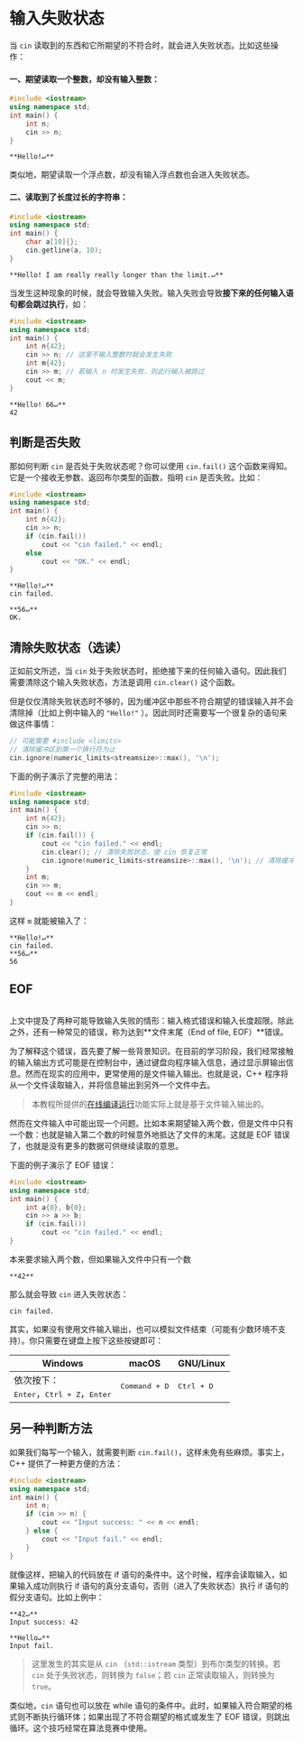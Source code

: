 # 输入失败状态

当 `cin` 读取到的东西和它所期望的不符合时，就会进入失败状态。比如这些操作：

#### 一、期望读取一个整数，却没有输入整数：
```cpp
#include <iostream>
using namespace std;
int main() {
    int n;
    cin >> n;
}
```
```io
**Hello!↵**
```

类似地，期望读取一个浮点数，却没有输入浮点数也会进入失败状态。

#### 二、读取到了长度过长的字符串：

```cpp
#include <iostream>
using namespace std;
int main() {
    char a[10]{};
    cin.getline(a, 10);
}
```
```io
**Hello! I am really really longer than the limit.↵**
```

当发生这种现象的时候，就会导致输入失败。输入失败会导致**接下来的任何输入语句都会跳过执行**，如：
```CPP
#include <iostream>
using namespace std;
int main() {
    int n{42};
    cin >> n; // 这里不输入整数时就会发生失败
    int m{42};
    cin >> m; // 若输入 n 时发生失败，则此行输入被跳过
    cout << m;
}
```
```io
**Hello! 66↵**
42
```

## 判断是否失败

那如何判断 `cin` 是否处于失败状态呢？你可以使用 `cin.fail()` 这个函数来得知。它是一个接收无参数、返回布尔类型的函数，指明 `cin` 是否失败。比如：
```CPP
#include <iostream>
using namespace std;
int main() {
    int n{42};
    cin >> n;
    if (cin.fail())
        cout << "cin failed." << endl;
    else
        cout << "OK." << endl;
}
```
```io
**Hello!↵**
cin failed.
```
```io
**56↵**
OK.
```

## 清除失败状态（选读）

正如前文所述，当 `cin` 处于失败状态时，拒绝接下来的任何输入语句。因此我们需要清除这个输入失败状态，方法是调用 `cin.clear()` 这个函数。

但是仅仅清除失败状态时不够的，因为缓冲区中那些不符合期望的错误输入并不会清除掉（比如上例中输入的 `"Hello!"` ）。因此同时还需要写一个很复杂的语句来做这件事情：
```cpp
// 可能需要 #include <limits>
// 清除缓冲区到第一个换行符为止
cin.ignore(numeric_limits<streamsize>::max(), '\n');
```

下面的例子演示了完整的用法：

```CPP
#include <iostream>
using namespace std;
int main() {
    int n{42};
    cin >> n;
    if (cin.fail()) {
        cout << "cin failed." << endl;
        cin.clear(); // 清除失败状态，使 cin 恢复正常
        cin.ignore(numeric_limits<streamsize>::max(), '\n'); // 清除缓冲区一行字符
    }
    int m;
    cin >> m;
    cout << m << endl;
}
```
这样 `m` 就能被输入了：
```io
**Hello!↵**
cin failed.
**56↵**
56
```

## EOF

<h6 id="idx_文件末尾"></h6>

上文中提及了两种可能导致输入失败的情形：输入格式错误和输入长度超限。除此之外，还有一种常见的错误，称为达到**文件末尾（End of file, EOF）**错误。

为了解释这个错误，首先要了解一些背景知识。在目前的学习阶段，我们经常接触的输入输出方式可能是在控制台中，通过键盘向程序输入信息，通过显示屏输出信息。然而在现实的应用中，更常使用的是文件输入输出。也就是说，C++ 程序将从一个文件读取输入，并将信息输出到另外一个文件中去。

> 本教程所提供的[在线编译运行](https://guyutongxue.gitee.io/cppocui)功能实际上就是基于文件输入输出的。

然而在文件输入中可能出现一个问题。比如本来期望输入两个数，但是文件中只有一个数：也就是输入第二个数的时候意外地抵达了文件的末尾。这就是 EOF 错误了，也就是没有更多的数据可供继续读取的意思。

下面的例子演示了 EOF 错误：

```CPP
#include <iostream>
using namespace std;
int main() {
    int a{0}, b{0};
    cin >> a >> b;
    if (cin.fail())
        cout << "cin failed." << endl;
}
```
本来要求输入两个数，但如果输入文件中只有一个数
```io
**42**
```
那么就会导致 `cin` 进入失败状态：
```io
cin failed.
```

其实，如果没有使用文件输入输出，也可以模拟文件结束（可能有少数环境不支持）。你只需要在键盘上按下这些按键即可：

| Windows                                                               | macOS                  | GNU/Linux           |
| --------------------------------------------------------------------- | ---------------------- | ------------------- |
| 依次按下：<br><kbd>Enter</kbd>，<kbd>Ctrl + Z</kbd>，<kbd>Enter</kbd> | <kbd>Command + D</kbd> | <kbd>Ctrl + D</kbd> |

## 另一种判断方法

如果我们每写一个输入，就需要判断 `cin.fail()`，这样未免有些麻烦。事实上，C++ 提供了一种更方便的方法：
```CPP
#include <iostream>
using namespace std;
int main() {
    int n;
    if (cin >> n) {
        cout << "Input success: " << n << endl;
    } else {
        cout << "Input fail." << endl;
    }
}
```
就像这样，把输入的代码放在 if 语句的条件中。这个时候，程序会读取输入，如果输入成功则执行 if 语句的真分支语句，否则（进入了失败状态）执行 if 语句的假分支语句。比如上例中：
```io
**42↵**
Input success: 42
```
```io
**Hello↵**
Input fail.
```

> 这里发生的其实是从 `cin` （`std::istream` 类型）到布尔类型的转换。若 `cin` 处于失败状态，则转换为 `false`；若 `cin` 正常读取输入，则转换为 `true`。

类似地，`cin` 语句也可以放在 while 语句的条件中。此时，如果输入符合期望的格式则不断执行循环体；如果出现了不符合期望的格式或发生了 EOF 错误，则跳出循环。这个技巧经常在算法竞赛中使用。